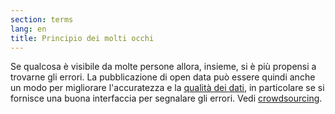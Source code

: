 ```yaml
---
section: terms
lang: en
title: Principio dei molti occhi
---
```


Se qualcosa è visibile da molte persone allora, insieme, si è più propensi a trovarne gli errori. La pubblicazione di open data può essere quindi anche un modo per migliorare l'accuratezza e la [qualità dei dati](/glossary/en/terms/data-quality/), in particolare se si fornisce una buona interfaccia per segnalare gli errori.  Vedi [crowdsourcing](/glossary/it/terms/crowdsourcing/).
